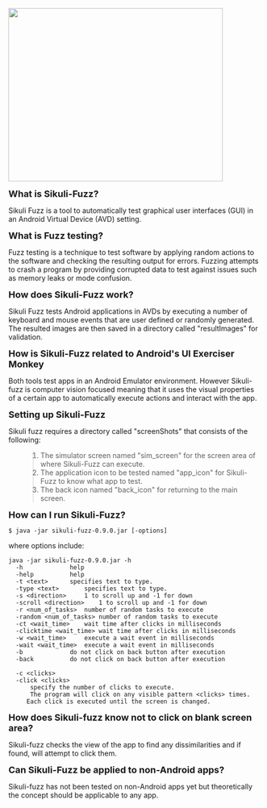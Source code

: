 <a href='http://www.youtube.com/watch?feature=player_embedded&v=lbC4-FajMx8' target='_blank'><img src='http://img.youtube.com/vi/lbC4-FajMx8/0.jpg' width='425' height=344 /></a>

<font size='4'><b>What is Sikuli-Fuzz?</b></font>

Sikuli Fuzz is a tool to automatically test graphical user interfaces (GUI) in an Android Virtual Device (AVD) setting.

<font size='4'><b>What is Fuzz testing?</b></font>

Fuzz testing is a technique to test software by applying random actions to the software and checking the resulting output for errors. Fuzzing attempts to crash a program by providing corrupted data to test against issues such as memory leaks or mode confusion.

<font size='4'><b>How does Sikuli-Fuzz work?</b></font>

Sikuli Fuzz tests Android applications in AVDs by executing a number of keyboard and mouse events that are user defined or randomly generated. The resulted images are then saved in a directory called "resultImages" for validation.


<font size='4'><b>How is Sikuli-Fuzz related to Android's UI Exerciser Monkey</b></font>

Both tools test apps in an Android Emulator environment. However Sikuli-fuzz is computer vision focused meaning that it uses the visual properties of a certain app to automatically execute actions and interact with the app.

<font size='4'><b>Setting up Sikuli-Fuzz</b></font>

Sikuli fuzz requires a directory called "screenShots" that consists of the following:
<ol>
<blockquote><li>The simulator screen named "sim_screen" for the screen area of where Sikuli-Fuzz can execute.</li>
<li>The application icon to be tested named "app_icon" for Sikuli-Fuzz to know what app to test.</li>
<li>The back icon named "back_icon" for returning to the main screen.</li>
</ol></blockquote>

<font size='4'><b>How can I run Sikuli-Fuzz?</b></font>

```
$ java -jar sikuli-fuzz-0.9.0.jar [-options] 
```
where options include:
```
java -jar sikuli-fuzz-0.9.0.jar -h
  -h			 help
  -help			 help
  -t <text>		 specifies text to type.
  -type <text>		 specifies text to type.
  -s <direction>	 1 to scroll up and -1 for down
  -scroll <direction>	 1 to scroll up and -1 for down
  -r <num_of_tasks>	 number of random tasks to execute
  -random <num_of_tasks> number of random tasks to execute
  -ct <wait_time>	 wait time after clicks in milliseconds
  -clicktime <wait_time> wait time after clicks in milliseconds
  -w <wait_time>	 execute a wait event in milliseconds
  -wait <wait_time>	 execute a wait event in milliseconds
  -b			 do not click on back button after execution
  -back			 do not click on back button after execution

  -c <clicks>
  -click <clicks>
	  specify the number of clicks to execute.
	  The program will click on any visible pattern <clicks> times.
	 Each click is executed until the screen is changed.
```

<font size='4'><b>How does Sikuli-fuzz know not to click on blank screen area?</b></font>

Sikuli-fuzz checks the view of the app to find any dissimilarities and if found, will attempt to click them.

<font size='4'><b>Can Sikuli-Fuzz be applied to non-Android apps?</b></font>

Sikuli-fuzz has not been tested on non-Android apps yet but theoretically the concept should be applicable to any app.